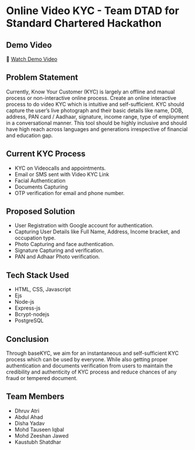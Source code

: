 # Online Video KYC - Team DTAD for Standard Chartered Hackathon

## Demo Video

🎥 [Watch Demo Video](https://github.com/dhruvatri/baseKYC/assets/139989297/ec102e19-9a7f-4f4c-ba83-67cc783e4c71)

## Problem Statement
Currently, Know Your Customer (KYC) is largely an offline and manual process or non-interactive online process. Create an online interactive process to do video KYC which is intuitive and self-sufficient. KYC should capture the user’s live photograph and their basic details like name, DOB, address, PAN card / Aadhaar, signature, income range, type of employment in a conversational manner. This tool should be highly inclusive and should have high reach across languages and generations irrespective of financial and education gap.

## Current KYC Process
- KYC on Videocalls and appointments.
- Email or SMS sent with Video KYC Link
- Facial Authentication 
- Documents Capturing
- OTP verification for email and phone number.

## Proposed Solution
- User Registration with Google account for authentication.
- Capturing User Details like Full Name, Address, Income bracket, and occupation type.
- Photo Capturing and face authentication.
- Signature Capturing and verification.
- PAN and Adhaar Photo verification.

## Tech Stack Used
- HTML, CSS, Javascript 
- Ejs
- Node-js
- Express-js
- Bcrypt-nodejs
- PostgreSQL

## Conclusion
Through baseKYC, we aim for an instantaneous and self-sufficient KYC process which can be used by everyone. While also getting proper authentication and documents verification from users to maintain the credibility and authenticity of KYC process and reduce chances of any fraud or tempered document.

## Team Members
- Dhruv Atri
- Abdul Ahad
- Disha Yadav
- Mohd Tauseen Iqbal
- Mohd Zeeshan Jawed
- Kaustubh Shatdhar
